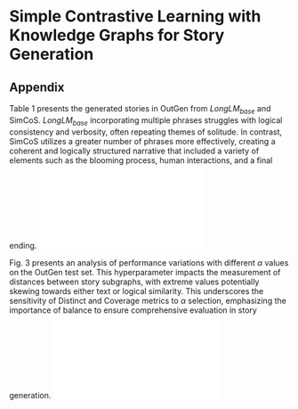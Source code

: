 # Simple Contrastive Learning with Knowledge Graphs for Story Generation
## Appendix
Table 1 presents the generated stories in OutGen from $LongLM_{base}$ and SimCoS. ${LongLM}_{base}$ incorporating multiple phrases struggles with logical consistency and verbosity, often repeating themes of solitude. In contrast, SimCoS utilizes a greater number of phrases more effectively, creating a coherent and logically structured narrative that included a variety of elements such as the blooming process, human interactions, and a final ending.
![case study](./fig.pdf)

Fig. 3 presents an analysis of performance variations with different $\alpha$ values on the OutGen test set. This hyperparameter impacts the measurement of distances between story subgraphs, with extreme values potentially skewing towards either text or logical similarity. This underscores the sensitivity of Distinct and Coverage metrics to $\alpha$ selection, emphasizing the importance of balance to ensure comprehensive evaluation in story generation.
![performance variations with different $\alpha$ values on the OutGen test set](./fig3.pdf)
